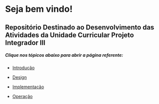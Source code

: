 

# Seja bem vindo! 
## Repositório Destinado ao Desenvolvimento das Atividades da Unidade Curricular Projeto Integrador III

##### Clique nos tópicos abaixo para abrir a página referente:

* [Introdução](https://github.com/lirahc/PI3-IFSC-2024-1/blob/main/Limpador_Ninbus200/PI3_LIRA/operacao.md)
  
*  [Design](https://github.com/lirahc/PI3-IFSC-2024-1/blob/main/Limpador_Ninbus200/PI3_LIRA/design.md)
  
*  [Implementação](https://github.com/lirahc/PI3-IFSC-2024-1/blob/main/Limpador_Ninbus200/PI3_LIRA/implementacao.md)
  
*  [Operação](https://github.com/lirahc/PI3-IFSC-2024-1/blob/main/Limpador_Ninbus200/PI3_LIRA/operacao.md)
